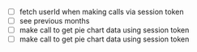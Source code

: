 - [ ] fetch userId when making calls via session token
- [ ] see previous months
- [ ] make call to get pie chart data using session token
- [ ] make call to get pie chart data using session token